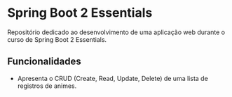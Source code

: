 # Spring Boot 2 Essentials

Repositório dedicado ao desenvolvimento de uma aplicação web durante o curso de Spring Boot 2 Essentials.

## Funcionalidades

- Apresenta o CRUD (Create, Read, Update, Delete) de uma lista de registros de animes.
